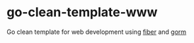 # go-clean-template-www
Go clean template for web development using [fiber](https://gofiber.io/) and [gorm](https://gorm.io/)
